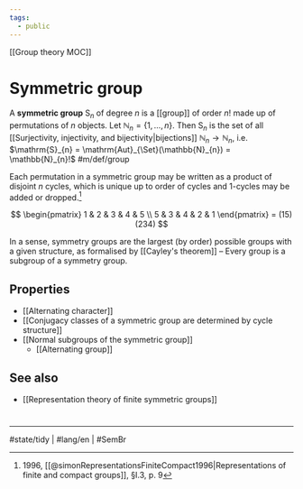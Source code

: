 ```yaml
---
tags:
  - public
---
```

[[Group theory MOC]]
# Symmetric group

A **symmetric group** $\mathrm{S}_{n}$ of degree $n$ is a [[group]] of order $n!$ made up of permutations of $n$ objects.
Let $\mathbb{N}_{n} = \{ 1, \dots , n \}$.
Then $\mathrm{S}_{n}$ is the set of all [[Surjectivity, injectivity, and bijectivity|bijections]] $\mathbb{N}_{n} \to \mathbb{N}_{n}$, 
i.e. $\mathrm{S}_{n} = \mathrm{Aut}_{\Set}(\mathbb{N}_{n}) = \mathbb{N}_{n}!$ #m/def/group

Each permutation in a symmetric group may be written as a product of disjoint $n$ cycles,
which is unique up to order of cycles and 1-cycles may be added or dropped.[^sim]

$$
\begin{pmatrix}
1 & 2 & 3 & 4 & 5 \\
5 & 3 & 4 & 2 & 1
\end{pmatrix}
= (15)(234)
$$

[^sim]: 1996, [[@simonRepresentationsFiniteCompact1996|Representations of finite and compact groups]], §I.3, p. 9

In a sense, symmetry groups are the largest (by order) possible groups with a given structure,
as formalised by [[Cayley's theorem]] –
Every group is a subgroup of a symmetry group.

## Properties

- [[Alternating character]]
- [[Conjugacy classes of a symmetric group are determined by cycle structure]]
- [[Normal subgroups of the symmetric group]]
  - [[Alternating group]]
 

## See also

- [[Representation theory of finite symmetric groups]]

#
---
#state/tidy | #lang/en | #SemBr
